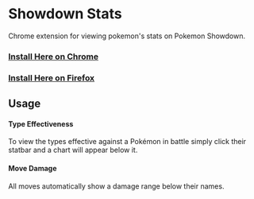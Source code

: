 # Showdown Stats
Chrome extension for viewing pokemon's stats on Pokemon Showdown.
### [Install Here on Chrome](https://chrome.google.com/webstore/detail/showdown-stat-tool/nlcmcfpnhnkmfbnadjkladafdjineipp)

### [Install Here on Firefox](https://addons.mozilla.org/en-US/firefox/addon/showdown-stats/)

## Usage

#### Type Effectiveness
To view the types effective against a Pokémon in battle simply click their statbar and a chart will appear below it.

#### Move Damage
All moves automatically show a damage range below their names.
